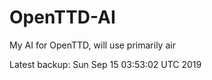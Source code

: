 # OpenTTD-AI
My AI for OpenTTD, will use primarily air

Latest backup: Sun Sep 15 03:53:02 UTC 2019
